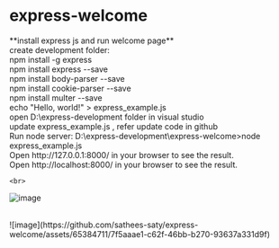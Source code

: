# express-welcome
<html>
**install express js and run welcome page**
<br>
create development folder:
  <br>
npm install -g express  
<br>
npm install express --save
<br>
npm install body-parser --save
  <br>
npm install cookie-parser --save
  <br>
npm install multer --save
<br>
echo "Hello, world!" > express_example.js
  <br>
open D:\express-development folder in visual studio
  <br>
update express_example.js , refer update code in github
  <br>
  Run node server:
D:\express-development\express-welcome>node express_example.js

  <br>
  Open http://127.0.0.1:8000/ in your browser to see the result.
    <br>
    Open http://localhost:8000/ in your browser to see the result.
    <br>
    
    <br>
  
  ![image](https://github.com/sathees-saty/express-welcome/assets/65384711/395279cd-d099-42d0-b345-2321a30c5f8b)


  <br>
  ![image](https://github.com/sathees-saty/express-welcome/assets/65384711/7f5aaae1-c62f-46bb-b270-93637a331d9f)

</html>
